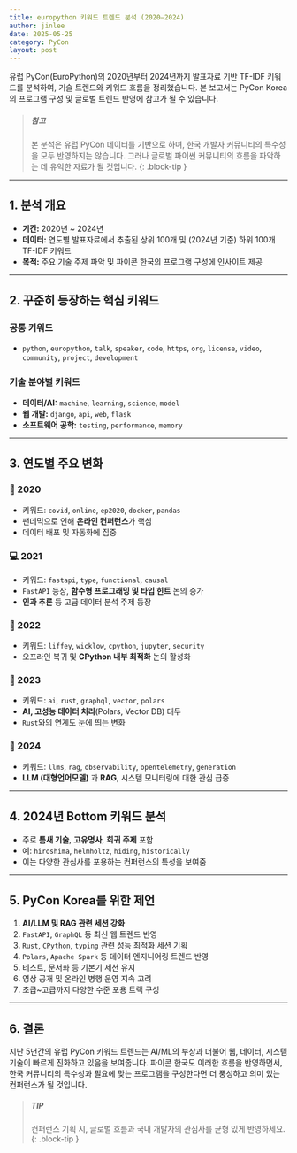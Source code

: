 ```yaml
---
title: europython 키워드 트렌드 분석 (2020–2024)
author: jinlee
date: 2025-05-25
category: PyCon
layout: post
---
```


유럽 PyCon(EuroPython)의 2020년부터 2024년까지 발표자료 기반 TF-IDF 키워드를 분석하여, 기술 트렌드와 키워드 흐름을 정리했습니다. 본 보고서는 PyCon Korea의 프로그램 구성 및 글로벌 트렌드 반영에 참고가 될 수 있습니다.

> ##### 참고
>
> 본 분석은 유럽 PyCon 데이터를 기반으로 하며, 한국 개발자 커뮤니티의 특수성을 모두 반영하지는 않습니다. 그러나 글로벌 파이썬 커뮤니티의 흐름을 파악하는 데 유익한 자료가 될 것입니다.
{: .block-tip }

---

## 1. 분석 개요

- **기간:** 2020년 ~ 2024년
- **데이터:** 연도별 발표자료에서 추출된 상위 100개 및 (2024년 기준) 하위 100개 TF-IDF 키워드
- **목적:** 주요 기술 주제 파악 및 파이콘 한국의 프로그램 구성에 인사이트 제공

---

## 2. 꾸준히 등장하는 핵심 키워드

### 공통 키워드
- `python`, `europython`, `talk`, `speaker`, `code`, `https`, `org`, `license`, `video`, `community`, `project`, `development`

### 기술 분야별 키워드
- **데이터/AI:** `machine`, `learning`, `science`, `model`
- **웹 개발:** `django`, `api`, `web`, `flask`
- **소프트웨어 공학:** `testing`, `performance`, `memory`

---

## 3. 연도별 주요 변화

### 🦠 2020
- 키워드: `covid`, `online`, `ep2020`, `docker`, `pandas`
- 팬데믹으로 인해 **온라인 컨퍼런스**가 핵심
- 데이터 배포 및 자동화에 집중

### 💻 2021
- 키워드: `fastapi`, `type`, `functional`, `causal`
- `FastAPI` 등장, **함수형 프로그래밍 및 타입 힌트** 논의 증가
- **인과 추론** 등 고급 데이터 분석 주제 등장

### 🎤 2022
- 키워드: `liffey`, `wicklow`, `cpython`, `jupyter`, `security`
- 오프라인 복귀 및 **CPython 내부 최적화** 논의 활성화

### 🤖 2023
- 키워드: `ai`, `rust`, `graphql`, `vector`, `polars`
- **AI, 고성능 데이터 처리**(Polars, Vector DB) 대두
- `Rust`와의 연계도 눈에 띄는 변화

### 🧠 2024
- 키워드: `llms`, `rag`, `observability`, `opentelemetry`, `generation`
- **LLM (대형언어모델)** 과 **RAG**, 시스템 모니터링에 대한 관심 급증

---

## 4. 2024년 Bottom 키워드 분석

- 주로 **틈새 기술**, **고유명사**, **희귀 주제** 포함
- 예: `hiroshima`, `helmholtz`, `hiding`, `historically`
- 이는 다양한 관심사를 포용하는 컨퍼런스의 특성을 보여줌

---

## 5. PyCon Korea를 위한 제언

1. **AI/LLM 및 RAG 관련 세션 강화**
2. `FastAPI`, `GraphQL` 등 최신 웹 트렌드 반영
3. `Rust`, `CPython`, `typing` 관련 성능 최적화 세션 기획
4. `Polars`, `Apache Spark` 등 데이터 엔지니어링 트렌드 반영
5. 테스트, 문서화 등 기본기 세션 유지
6. 영상 공개 및 온라인 병행 운영 지속 고려
7. 초급~고급까지 다양한 수준 포용 트랙 구성

---

## 6. 결론

지난 5년간의 유럽 PyCon 키워드 트렌드는 AI/ML의 부상과 더불어 웹, 데이터, 시스템 기술이 빠르게 진화하고 있음을 보여줍니다. 파이콘 한국도 이러한 흐름을 반영하면서, 한국 커뮤니티의 특수성과 필요에 맞는 프로그램을 구성한다면 더 풍성하고 의미 있는 컨퍼런스가 될 것입니다.

> ##### TIP
>
> 컨퍼런스 기획 시, 글로벌 흐름과 국내 개발자의 관심사를 균형 있게 반영하세요.
{: .block-tip }
